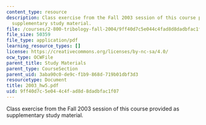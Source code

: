 ```yaml
---
content_type: resource
description: Class exercise from the Fall 2003 session of this course provided as
  supplementary study material.
file: /courses/2-800-tribology-fall-2004/9ff40d7c5e044c4fad8d8dadbfac1f07_2003_hw5.pdf
file_size: 50359
file_type: application/pdf
learning_resource_types: []
license: https://creativecommons.org/licenses/by-nc-sa/4.0/
ocw_type: OCWFile
parent_title: Study Materials
parent_type: CourseSection
parent_uid: 3aba90c0-de9c-f1b9-868d-719b01dbf3d3
resourcetype: Document
title: 2003_hw5.pdf
uid: 9ff40d7c-5e04-4c4f-ad8d-8dadbfac1f07
---
```

Class exercise from the Fall 2003 session of this course provided as supplementary study material.